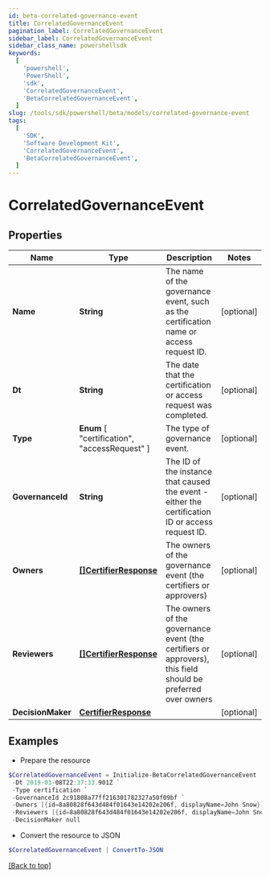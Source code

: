 ```yaml
---
id: beta-correlated-governance-event
title: CorrelatedGovernanceEvent
pagination_label: CorrelatedGovernanceEvent
sidebar_label: CorrelatedGovernanceEvent
sidebar_class_name: powershellsdk
keywords:
  [
    'powershell',
    'PowerShell',
    'sdk',
    'CorrelatedGovernanceEvent',
    'BetaCorrelatedGovernanceEvent',
  ]
slug: /tools/sdk/powershell/beta/models/correlated-governance-event
tags:
  [
    'SDK',
    'Software Development Kit',
    'CorrelatedGovernanceEvent',
    'BetaCorrelatedGovernanceEvent',
  ]
---
```


# CorrelatedGovernanceEvent

## Properties

| Name | Type | Description | Notes |
| --- | --- | --- | --- |
| **Name** | **String** | The name of the governance event, such as the certification name or access request ID. | [optional] |
| **Dt** | **String** | The date that the certification or access request was completed. | [optional] |
| **Type** | **Enum** [ "certification", "accessRequest" ] | The type of governance event. | [optional] |
| **GovernanceId** | **String** | The ID of the instance that caused the event - either the certification ID or access request ID. | [optional] |
| **Owners** | [**[]CertifierResponse**](certifier-response) | The owners of the governance event (the certifiers or approvers) | [optional] |
| **Reviewers** | [**[]CertifierResponse**](certifier-response) | The owners of the governance event (the certifiers or approvers), this field should be preferred over owners | [optional] |
| **DecisionMaker** | [**CertifierResponse**](certifier-response) |  | [optional] |

## Examples

- Prepare the resource

```powershell
$CorrelatedGovernanceEvent = Initialize-BetaCorrelatedGovernanceEvent  -Name Manager Certification for Jon Snow `
 -Dt 2019-03-08T22:37:33.901Z `
 -Type certification `
 -GovernanceId 2c91808a77ff216301782327a50f09bf `
 -Owners [{id=8a80828f643d484f01643e14202e206f, displayName=John Snow}] `
 -Reviewers [{id=8a80828f643d484f01643e14202e206f, displayName=John Snow}] `
 -DecisionMaker null
```

- Convert the resource to JSON

```powershell
$CorrelatedGovernanceEvent | ConvertTo-JSON
```

[[Back to top]](#)
